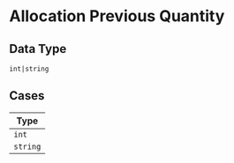 
# Allocation Previous Quantity

## Data Type

`int|string`

## Cases

| Type |
|  --- |
| `int` |
| `string` |

